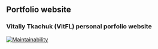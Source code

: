 ## Portfolio website

### Vitaliy Tkachuk (VitFL) personal porfolio website

[![Maintainability](https://api.codeclimate.com/v1/badges/eed4dafb2321eac53cc6/maintainability)](https://codeclimate.com/github/VitFL/vitfl-portfolio/maintainability)
